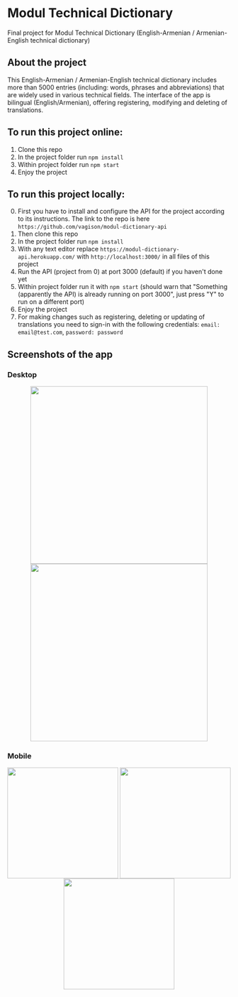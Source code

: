 # Modul Technical Dictionary
Final project for Modul Technical Dictionary (English-Armenian / Armenian-English technical dictionary)

## About the project
This English-Armenian / Armenian-English technical dictionary includes more than 5000 entries (including: words, phrases and abbreviations) that are widely used in various technical fields. The interface of the app is bilingual (English/Armenian), offering registering, modifying and deleting of translations.

## To run this project online:
1. Clone this repo
2. In the project folder run `npm install`
3. Within project folder run `npm start`
4. Enjoy the project

## To run this project locally:
0. First you have to install and configure the API for the project according to its instructions. The link to the repo is here `https://github.com/vagison/modul-dictionary-api`
1. Then clone this repo
2. In the project folder run `npm install`
3. With any text editor replace `https://modul-dictionary-api.herokuapp.com/` with `http://localhost:3000/` in all files of this project 
4. Run the API (project from 0) at port 3000 (default) if you haven't done yet
5. Within project folder run it with `npm start` (should warn that "Something (apparently the API) is already running on port 3000", just press "Y" to run on a different port)
6. Enjoy the project
7. For making changes such as registering, deleting or updating of translations you need to sign-in with the following credentials: 
   `email: email@test.com`, `password: password`

## Screenshots of the app

### Desktop
<div align="center">
  <img width="400px" align="center" src="https://user-images.githubusercontent.com/81805058/153008654-0a6f5618-15bb-4e23-a2a8-92ca7f6164da.png">
  <img width="400px" align="center" src="https://user-images.githubusercontent.com/81805058/153008674-c73c74b7-ac0f-4e34-a903-04ece5614a06.png">
</div>

### Mobile
<div align="center">
  <img width="250px" align="center" src="https://user-images.githubusercontent.com/81805058/153008716-d1d057a4-9b8e-482a-a2dc-15a3bbf52d13.jpg">
  <img width="250px" align="center" src="https://user-images.githubusercontent.com/81805058/153008708-e324f71f-516d-4df6-b00b-ae7a22375416.jpg">
  <img width="250px" align="center" src="https://user-images.githubusercontent.com/81805058/153008712-c92dc5e7-81c8-408e-9666-0ffa0159279b.jpg">
</div>
